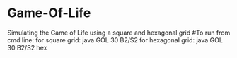 # Game-Of-Life

Simulating the Game of Life using a square and hexagonal grid
#To run from cmd line: 
for square grid: java GOL 30 B2/S2
for hexagonal grid: java GOL 30 B2/S2 hex
